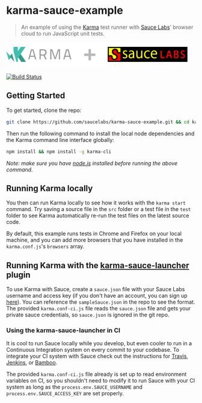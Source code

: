 # karma-sauce-example

> An example of using the [Karma](http://karma-runner.github.io/0.12/index.html) test runner with [Sauce Labs](https://saucelabs.com)' browser cloud to run JavaScript unit tests.

![sauce-labs-loves-karma](images/sauce-loves-karma.png)

[![Build Status](https://travis-ci.org/saucelabs/karma-sauce-example.png?branch=master)](https://travis-ci.org/saucelabs/karma-sauce-example)
## Getting Started

To get started, clone the repo:

```bash
git clone https://github.com/saucelabs/karma-sauce-example.git && cd karma-sauce-example
```

Then run the following command to install the local node dependencies and the Karma command line interface globally:

```bash
npm install && npm install -g karma-cli
```

*Note: make sure you have [node.js](http://nodejs.org/) installed before running the above command.* 

## Running Karma locally

You then can run Karma locally to see how it works with the `karma start` command. Try saving a source file in the `src` folder or a test file in the `test` folder to see Karma automatically re-run the test files on the latest source code. 

By default, this example runs tests in Chrome and Firefox on your local machine, and you can add more browsers that you have installed in the `karma.conf.js`'s `browsers` array.

## Running Karma with the [karma-sauce-launcher](https://github.com/karma-runner/karma-sauce-launcher) plugin

To use Karma with Sauce, create a `sauce.json` file with your Sauce Labs username and access key (if you don't have an account, you can sign up [here](https://saucelabs.com/signup/plan/free)). You can reference the `sampleSauce.json` in the repo to see the format. The provided `karma.conf-ci.js` file reads the `sauce.json` file and gets your private sauce credentials, so `sauce.json` is ignored in the git repo.

### Using the karma-sauce-launcher in CI

It is cool to run Sauce locally while you develop, but even cooler to run in a Continuous Integration system on every commit to your codebase. To integrate your CI system with Sauce check out the instructions for [Travis](http://saucelabs.com/opensource/travis), [Jenkins](http://saucelabs.com/jenkins), or [Bamboo](http://saucelabs.com/bamboo).

The provided `karma.conf-ci.js` file already is set up to read environment variables on CI, so you shouldn't need to modify it to run Sauce with your CI system as long as the `process.env.SAUCE_USERNAME` and `process.env.SAUCE_ACCESS_KEY` are set properly.
